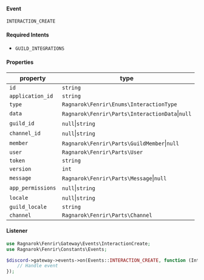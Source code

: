 #### Event
`INTERACTION_CREATE`

#### Required Intents
- `GUILD_INTEGRATIONS`

#### Properties
|property|type|
|--------|----|
|`id`|`string`|
|`application_id`|`string`|
|`type`|`Ragnarok\Fenrir\Enums\InteractionType`|
|`data`|`Ragnarok\Fenrir\Parts\InteractionData`&#124;`null`|
|`guild_id`|`null`&#124;`string`|
|`channel_id`|`null`&#124;`string`|
|`member`|`Ragnarok\Fenrir\Parts\GuildMember`&#124;`null`|
|`user`|`Ragnarok\Fenrir\Parts\User`|
|`token`|`string`|
|`version`|`int`|
|`message`|`Ragnarok\Fenrir\Parts\Message`&#124;`null`|
|`app_permissions`|`null`&#124;`string`|
|`locale`|`null`&#124;`string`|
|`guild_locale`|`string`|
|`channel`|`Ragnarok\Fenrir\Parts\Channel`|

#### Listener
```php
use Ragnarok\Fenrir\Gateway\Events\InteractionCreate;
use Ragnarok\Fenrir\Constants\Events;

$discord->gateway->events->on(Events::INTERACTION_CREATE, function (InteractionCreate $event) {
    // Handle event
});
```
